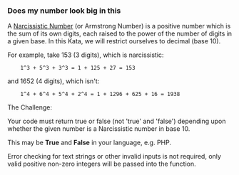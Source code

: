 ### Does my number look big in this
A [Narcissistic Number](https://en.wikipedia.org/wiki/Narcissistic_number) (or Armstrong Number) is a positive number which is the sum of its own digits, each raised to the power of the number of digits in a given base. In this Kata, we will restrict ourselves to decimal (base 10).

For example, take 153 (3 digits), which is narcissistic:
```
    1^3 + 5^3 + 3^3 = 1 + 125 + 27 = 153
```
and 1652 (4 digits), which isn't:
```
    1^4 + 6^4 + 5^4 + 2^4 = 1 + 1296 + 625 + 16 = 1938
```
The Challenge:

Your code must return true or false (not 'true' and 'false') depending upon whether the given number is a Narcissistic number in base 10.

This may be **True** and **False** in your language, e.g. PHP.

Error checking for text strings or other invalid inputs is not required, only valid positive non-zero integers will be passed into the function.